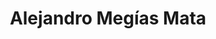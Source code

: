 ---
# Display name
title: Alejandro Megías Mata

# Full name (for SEO)
first_name: Alejandro
last_name: Megías Mata

# Username (this should match the folder name)
authors:
  - AMM

user_groups:
  - Former Members
---
